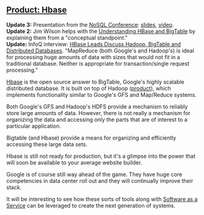 ## [Product: Hbase](/blog/2009/7/2/product-hbase.html)

    

    

**Update 3:** Presentation from the [NoSQL Conference](http://blog.oskarsson.nu/2009/06/nosql-debrief.html): [slides](http://static.last.fm/johan/nosql-20090611/hbase_nosql.pdf), [video](http://vimeo.com/5198411).  
**Update 2:** Jim Wilson helps with the [Understanding HBase and BigTable](http://jimbojw.com/wiki/index.php?title=Understanding_Hbase_and_BigTable) by explaining them from a "conceptual standpoint."  
**Update:** InfoQ interview: [HBase Leads Discuss Hadoop, BigTable and Distributed Databases](http://www.infoq.com/news/2008/04/hbase-interview). "MapReduce (both Google's and Hadoop's) is ideal for processing huge amounts of data with sizes that would not fit in a traditional database. Neither is appropriate for transaction/single request processing."  

[Hbase](http://hadoop.apache.org/hbase/) is the open source answer to BigTable, Google's highly scalable distributed database. It is built on top of Hadoop ([product](http://highscalability.com/product-hadoop)), which implements functionality similar to Google's GFS and Map/Reduce systems. 

Both Google's GFS and Hadoop's HDFS provide a mechanism to reliably store large amounts of data. However, there is not really a mechanism for organizing the data and accessing only the parts that are of interest to a particular application.  

Bigtable (and Hbase) provide a means for organizing and efficiently accessing these large data sets.  

Hbase is still not ready for production, but it's a glimpse into the power that will soon be available to your average website builder.  

Google is of course still way ahead of the game. They have huge core competencies in data center roll out and they will continually improve their stack.  

It will be interesting to see how these sorts of tools along with [Software as a Service](http://highscalability.com/tags/saas) can be leveraged to create the next generation of systems.

    